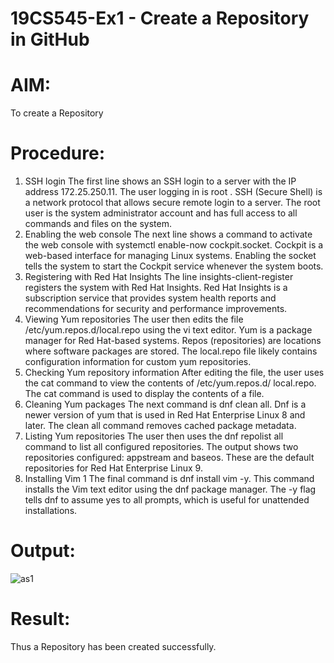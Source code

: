 # 19CS545-Ex1 - Create a Repository in GitHub

# AIM:
To create a Repository

# Procedure:

1. SSH login
The first line shows an SSH login to a server with the IP address 172.25.250.11. The user logging in
is root . SSH (Secure Shell) is a network protocol that allows secure remote login to a server. The
root user is the system administrator account and has full access to all commands and files on the
system.
2. Enabling the web console
The next line shows a command to activate the web console with systemctl enable-now
cockpit.socket. Cockpit is a web-based interface for managing Linux systems. Enabling the socket
tells the system to start the Cockpit service whenever the system boots.
3. Registering with Red Hat Insights
The line insights-client-register registers the system with Red Hat Insights. Red Hat Insights is a
subscription service that provides system health reports and recommendations for security and
performance improvements.
4. Viewing Yum repositories
The user then edits the file /etc/yum.repos.d/local.repo using the vi text editor. Yum is a package
manager for Red Hat-based systems. Repos (repositories) are locations where software packages
are stored. The local.repo file likely contains configuration information for custom yum
repositories.
5. Checking Yum repository information
After editing the file, the user uses the cat command to view the contents of /etc/yum.repos.d/
local.repo. The cat command is used to display the contents of a file.
6. Cleaning Yum packages
The next command is dnf clean all. Dnf is a newer version of yum that is used in Red Hat Enterprise
Linux 8 and later. The clean all command removes cached package metadata.
7. Listing Yum repositories
The user then uses the dnf repolist all command to list all configured repositories. The output
shows two repositories configured: appstream and baseos. These are the default repositories for
Red Hat Enterprise Linux 9.
8. Installing Vim
1
The final command is dnf install vim -y. This command installs the Vim text editor using the dnf
package manager. The -y flag tells dnf to assume yes to all prompts, which is useful for unattended
installations.

# Output:

![as1](https://github.com/user-attachments/assets/35640901-ef1d-47ed-bf6e-ae6548e42d03)

# Result:

Thus a Repository has been created successfully.
